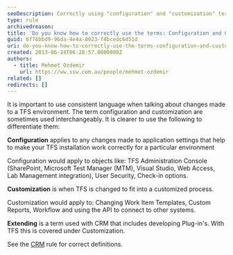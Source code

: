 ```yaml
---
seoDescription: Correctly using "configuration" and "customization" terms in TFS context refers to changes made to application settings versus adapting TFS to fit a customized process.
type: rule
archivedreason:
title: 'Do you know how to correctly use the terms: Configuration and Customization in the TFS context?'
guid: 6f76bbd9-96da-4e4a-8023-f4bcedc6d51d
uri: do-you-know-how-to-correctly-use-the-terms-configuration-and-customization-in-the-tfs-context
created: 2013-06-24T06:28:57.0000000Z
authors:
  - title: Mehmet Ozdemir
    url: https://ww.ssw.com.au/people/mehmet-ozdemir
related: []
redirects: []
---
```


It is important to use consistent language when talking about changes made to a TFS environment. The term configuration and customization are sometimes used interchangeably. It is clearer to use the following to differentiate them:

<!--endintro-->

**Configuration** applies to any changes made to application settings that help to make your TFS installation work correctly for a particular environment

Configuration would apply to objects like: TFS Administration Console (SharePoint, Microsoft Test Manager (MTM), Visual Studio, Web Access, Lab Management integration), User Security, Check-in options.

**Customization** is when TFS is changed to fit into a customized process.

Customization would apply to: Changing Work Item Templates, Custom Reports, Workflow and using the API to connect to other systems.

**Extending** is a term used with CRM that includes developing Plug-in's. With TFS this is covered under Customization.

See the [CRM](/do-you-know-how-to-correctly-use-the-terms-configuration-customization-and-extending-in-the-crm-context) rule for correct definitions.
